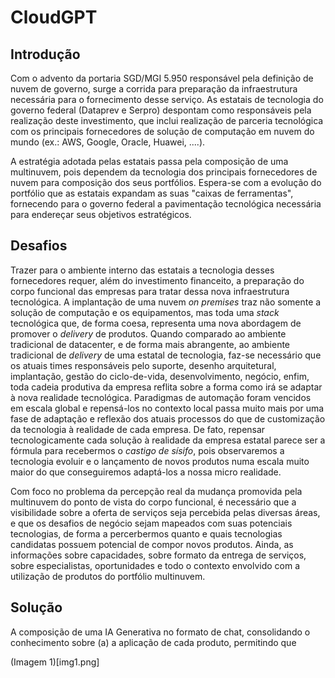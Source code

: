 # CloudGPT


## Introdução

Com o advento da portaria SGD/MGI 5.950 responsável pela definição de nuvem de governo, surge a corrida para preparação da infraestrutura necessária para o fornecimento desse serviço. As estatais de tecnologia do governo federal (Dataprev e Serpro) despontam como responsáveis pela realização deste investimento, que inclui realização de parceria tecnológica com os principais fornecedores de solução de computação em nuvem do mundo (ex.: AWS, Google, Oracle, Huawei, ....). 

A estratégia adotada pelas estatais passa pela composição de uma multinuvem, pois dependem da tecnologia dos principais fornecedores de nuvem para composição dos seus portfólios. Espera-se com a evolução do portfólio que as estatais expandam as suas "caixas de ferramentas", fornecendo para o governo federal a pavimentação tecnológica necessária para endereçar seus objetivos estratégicos. 

## Desafios

Trazer para o ambiente interno das estatais a tecnologia desses fornecedores requer, além do investimento financeito, a preparação do corpo funcional das empresas para tratar dessa nova infraestrutura tecnológica. A implantação de uma nuvem _on premises_ traz não somente a solução de computação e os equipamentos, mas toda uma _stack_ tecnológica que, de forma coesa, representa uma nova abordagem de promover o _delivery_ de produtos. Quando comparado ao ambiente tradicional de datacenter, e de forma mais abrangente, ao ambiente tradicional de _delivery_ de uma estatal de tecnologia, faz-se necessário que os atuais times responsáveis pelo suporte, desenho arquitetural, implantação, gestão do ciclo-de-vida, desenvolvimento, negócio, enfim, toda cadeia produtiva da empresa reflita sobre a forma como irá se adaptar à nova realidade tecnológica. Paradigmas de automação foram vencidos em escala global e repensá-los no contexto local passa muito mais por uma fase de adaptação e reflexão dos atuais processos do que de customização da tecnologia à realidade de cada empresa. De fato, repensar tecnologicamente cada solução à realidade da empresa estatal parece ser a fórmula para recebermos o _castigo de sísifo_, pois observaremos a tecnologia evoluir e o lançamento de novos produtos numa escala muito maior do que conseguiremos adaptá-los a nossa micro realidade. 

Com foco no problema da percepção real da mudança promovida pela multinuvem do ponto de vista do corpo funcional, é necessário que a visibilidade sobre a oferta de serviços seja percebida pelas diversas áreas, e que os desafios de negócio sejam mapeados com suas potenciais tecnologias, de forma a percerbermos quanto e quais tecnologias candidatas possuem potencial de compor novos produtos. Ainda, as informações sobre capacidades, sobre formato da entrega de serviços, sobre especialistas, oportunidades e todo o contexto envolvido com a utilização de produtos do portfólio multinuvem.

## Solução

A composição de uma IA Generativa no formato de chat, consolidando o conhecimento sobre (a) a aplicação de cada produto, permitindo que 


(Imagem 1)[img1.png]



